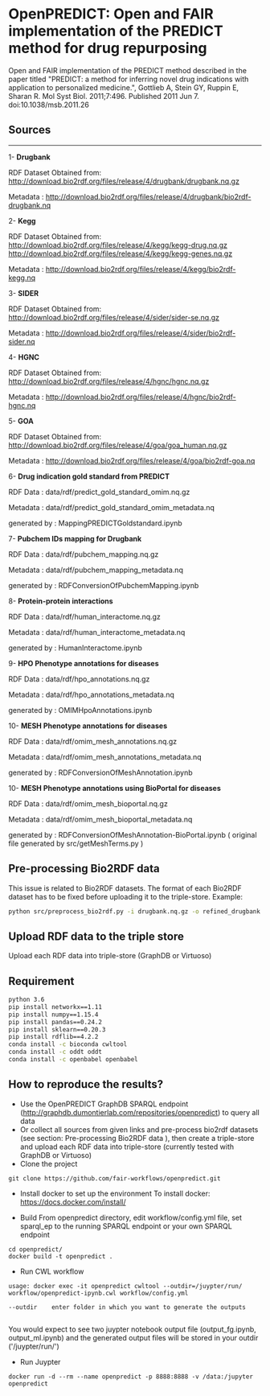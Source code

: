 # OpenPREDICT: Open and FAIR implementation of the PREDICT method for drug repurposing

Open and FAIR implementation of the PREDICT method described in the paper titled "PREDICT: a method for inferring novel drug indications with application to personalized medicine.", Gottlieb A, Stein GY, Ruppin E, Sharan R. Mol Syst Biol. 2011;7:496. Published 2011 Jun 7. doi:10.1038/msb.2011.26

## Sources
-------
1- **Drugbank**

RDF Dataset Obtained from: http://download.bio2rdf.org/files/release/4/drugbank/drugbank.nq.gz

Metadata : http://download.bio2rdf.org/files/release/4/drugbank/bio2rdf-drugbank.nq

2- **Kegg**

RDF Dataset Obtained from: http://download.bio2rdf.org/files/release/4/kegg/kegg-drug.nq.gz
                       http://download.bio2rdf.org/files/release/4/kegg/kegg-genes.nq.gz
                       
Metadata : http://download.bio2rdf.org/files/release/4/kegg/bio2rdf-kegg.nq
                       

3- **SIDER**

RDF Dataset Obtained from: http://download.bio2rdf.org/files/release/4/sider/sider-se.nq.gz

Metadata : http://download.bio2rdf.org/files/release/4/sider/bio2rdf-sider.nq


4- **HGNC**

RDF Dataset Obtained from: http://download.bio2rdf.org/files/release/4/hgnc/hgnc.nq.gz

Metadata : http://download.bio2rdf.org/files/release/4/hgnc/bio2rdf-hgnc.nq


5- **GOA**

RDF Dataset Obtained from: http://download.bio2rdf.org/files/release/4/goa/goa_human.nq.gz

Metadata : http://download.bio2rdf.org/files/release/4/goa/bio2rdf-goa.nq


6- **Drug indication gold standard from PREDICT**

RDF Data : data/rdf/predict_gold_standard_omim.nq.gz

Metadata : data/rdf/predict_gold_standard_omim_metadata.nq

generated by : MappingPREDICTGoldstandard.ipynb


7- **Pubchem IDs mapping for Drugbank**

RDF Data : data/rdf/pubchem_mapping.nq.gz

Metadata : data/rdf/pubchem_mapping_metadata.nq

generated by : RDFConversionOfPubchemMapping.ipynb


8- **Protein-protein interactions**

RDF Data : data/rdf/human_interactome.nq.gz

Metadata : data/rdf/human_interactome_metadata.nq

generated by : HumanInteractome.ipynb


9- **HPO Phenotype annotations for diseases**

RDF Data : data/rdf/hpo_annotations.nq.gz

Metadata : data/rdf/hpo_annotations_metadata.nq

generated by : OMIMHpoAnnotations.ipynb


10- **MESH Phenotype annotations for diseases**

RDF Data : data/rdf/omim_mesh_annotations.nq.gz

Metadata : data/rdf/omim_mesh_annotations_metadata.nq 

generated by : RDFConversionOfMeshAnnotation.ipynb

10- **MESH Phenotype annotations using BioPortal for diseases**

RDF Data : data/rdf/omim_mesh_bioportal.nq.gz

Metadata : data/rdf/omim_mesh_bioportal_metadata.nq

generated by : RDFConversionOfMeshAnnotation-BioPortal.ipynb ( original file generated by src/getMeshTerms.py )


## Pre-processing Bio2RDF data
This issue is related to Bio2RDF datasets. The format of each Bio2RDF dataset has to be fixed before uploading it to the triple-store.
Example:
```bash
python src/preprocess_bio2rdf.py -i drugbank.nq.gz -o refined_drugbank.nq.gz
```

## Upload RDF data to the triple store
Upload each RDF data into triple-store (GraphDB or Virtuoso)


## Requirement
```bash
python 3.6
pip install networkx==1.11
pip install numpy==1.15.4
pip install pandas==0.24.2
pip install sklearn==0.20.3
pip install rdflib==4.2.2
conda install -c bioconda cwltool
conda install -c oddt oddt
conda install -c openbabel openbabel
```


## How to reproduce the results?  
* Use the OpenPREDICT GraphDB SPARQL endpoint (http://graphdb.dumontierlab.com/repositories/openpredict) to query all data
* Or collect all sources from given links and pre-process bio2rdf datasets (see section: Pre-processing Bio2RDF data ), then create a triple-store and upload each RDF data into triple-store (currently tested with GraphDB or Virtuoso)
* Clone the project
```shell
git clone https://github.com/fair-workflows/openpredict.git
 ```
* Install docker to set up the environment
To install docker:  https://docs.docker.com/install/

* Build
From openpredict directory, edit workflow/config.yml file, set sparql_ep to the running SPARQL endpoint or your own SPARQL endpoint
```shell
cd openpredict/
docker build -t openpredict .
 ```

* Run CWL workflow

```shell
usage: docker exec -it openpredict cwltool --outdir=/juypter/run/ workflow/openpredict-ipynb.cwl workflow/config.yml

--outdir	enter folder in which you want to generate the outputs
 
 ```
You would expect to see two juypter notebook output file (output_fg.ipynb, output_ml.ipynb) and the generated output files will be stored in your outdir ('/juypter/run/')  
 
 
 * Run Juypter
```shell
docker run -d --rm --name openpredict -p 8888:8888 -v /data:/jupyter openpredict
 ```


